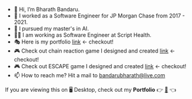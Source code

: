 - 👋  Hi, I’m Bharath Bandaru.
- 👀  I worked as a Software Engineer for JP Morgan Chase from 2017 - 2021.
- 🌱  I pursued my master's in AI.
- 🧑‍💻  I am working as Software Engineer at Script Health.
- 🎭  Here is my portfolio <a href="https://bharath-bandaru.github.io/">link</a> <- checkout!
- 🎮 Check out chain reaction game I designed and created <a href="https://bharath-bandaru.github.io/chain-reaction-game/">link</a> <- checkout!
- 🎮 Check out ESCAPE game I designed and created <a href="https://bharath-bandaru.github.io/escape-web/">link</a> <- checkout!
- 📫  How to reach me? Hit a mail to bandarubharath@live.com

If you are viewing this on 🖥️ Desktop, check out my **Portfolio** 👉 [🔮](https://portfolio-4a2e3.web.app/) 👈  
<!---
bharath-bandaru/bharath-bandaru is a ✨ special ✨ repository because its `README.md` (this file) appears on your GitHub profile.
You can click the Preview link to take a look at your changes.
--->
